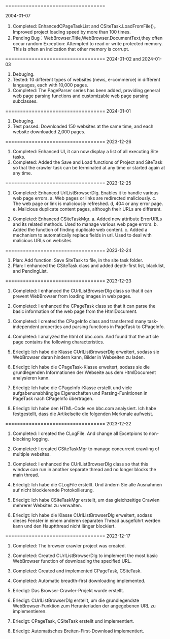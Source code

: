 ﻿==================================


2004-01-07
1. Completed: EnhancedCPageTaskList and CSiteTask.LoadFromFile()。Improved project loading speed by more than 100 times.
2. Pending Bug：WebBrowser.Title,WebBrowser.DocumentText,they often occur random Exception: Attempted to read or write protected memory. This is often an indication that other memory is corrupt.


==================================
2024-01-02 and 2024-01-03

1. Debuging.
2. Tested: 10 different types of websites (news, e-commerce) in different languages, each with 10,000 pages.
3. Completed: The PageParser series has been added, providing general web page parsing functions and customizable web page parsing subclasses.


==================================
2024-01-01

1. Debuging. 
2. Test passed: Downloaded 150 websites at the same time, and each website downloaded 2,000 pages.


==================================
2023-12-26

1. Completed: Enhanced UI, it can now display a list of all executing Site tasks.
2. Completed: Added the Save and Load functions of Project and SiteTask so that the crawler task can be terminated at any time or started again at any time.


==================================
2023-12-25

1. Completed: Enhanced UrlListBrowserDlg. Enables it to handle various web page errors.
        a. Web pages or links are redirected maliciously.
	c. The web page or link is maliciously refreshed.
	d, 404 or any error page.
	e. Malicious duplicate content pages, although their URLs are different.


2. Completed: Enhanced CSiteTaskMgr.
        a. Added new attribute ErrorURLs and its related methods. Used to manage various web page errors.
	b. Added the function of finding duplicate web content.
	c. Added a mechanism to automatically replace fields in url. Used to deal with malicious URLs on websites


==================================
2023-12-24

1. Plan: Add function: Save SiteTask to file, in the site task folder.
2. Plan: I enhanced the CSiteTask class and added depth-first list, blacklist, and PendingList.


==================================
2023-12-23
1. Completed: I enhanced the CUrlListBrowserDlg class so that it can prevent WebBrowser from loading images in web pages.
2. Completed: I enhanced the CPageTask class so that it can parse the basic information of the web page from the HtmlDocument.
3. Completed: I created the CPageInfo class and transferred many task-independent properties and parsing functions in PageTask to CPageInfo.
4. Completed: I analyzed the html of bbc.com. And found that the article page contains the following characteristics.
   <main id="main-content" data-testid="main-content"><article class="ssrcss-pv1rh6-ArticleWrapper e1nh2i2l5">

1. Erledigt: Ich habe die Klasse CUrlListBrowserDlg erweitert, sodass sie WebBrowser daran hindern kann, Bilder in Webseiten zu laden.
2. Erledigt: Ich habe die CPageTask-Klasse erweitert, sodass sie die grundlegenden Informationen der Webseite aus dem HtmlDocument analysieren kann.
3. Erledigt: Ich habe die CPageInfo-Klasse erstellt und viele aufgabenunabhängige Eigenschaften und Parsing-Funktionen in PageTask nach CPageInfo übertragen.
4. Erledigt: Ich habe den HTML-Code von bbc.com analysiert. Ich habe festgestellt, dass die Artikelseite die folgenden Merkmale aufweist.
   <main id="main-content" data-testid="main-content"><article class="ssrcss-pv1rh6-ArticleWrapper e1nh2i2l5">


==================================
2023-12-22
1. Completed: I created the CLogFile. And change all Excetpions to non-blocking logging.
2. Completed: I created CSiteTaskMgr to manage concurrent crawling of multiple websites.
3. Completed: I enhanced the CUrlListBrowserDlg class so that this window can run in another separate thread and no longer blocks the main thread.

1. Erledigt: Ich habe die CLogFile erstellt. Und ändern Sie alle Ausnahmen auf nicht blockierende Protokollierung.
2. Erledigt: Ich habe CSiteTaskMgr erstellt, um das gleichzeitige Crawlen mehrerer Websites zu verwalten.
3. Erledigt: Ich habe die Klasse CUrlListBrowserDlg erweitert, sodass dieses Fenster in einem anderen separaten Thread ausgeführt werden kann und den Hauptthread nicht länger blockiert.


==================================
2023-12-17
1. Completed: The browser crawler project was created.
2. Completed: Created CUrlListBrowserDlg to implement the most basic WebBrowser function of downloading the specified URL.
3. Completed: Created and implemented CPageTask, CSiteTask.
4. Completed: Automatic breadth-first downloading implemented.

1. Erledigt: Das Browser-Crawler-Projekt wurde erstellt.
2. Erledigt: CUrlListBrowserDlg erstellt, um die grundlegendste WebBrowser-Funktion zum Herunterladen der angegebenen URL zu implementieren.
3. Erledigt: CPageTask, CSiteTask erstellt und implementiert.
4. Erledigt: Automatisches Breiten-First-Download implementiert.
